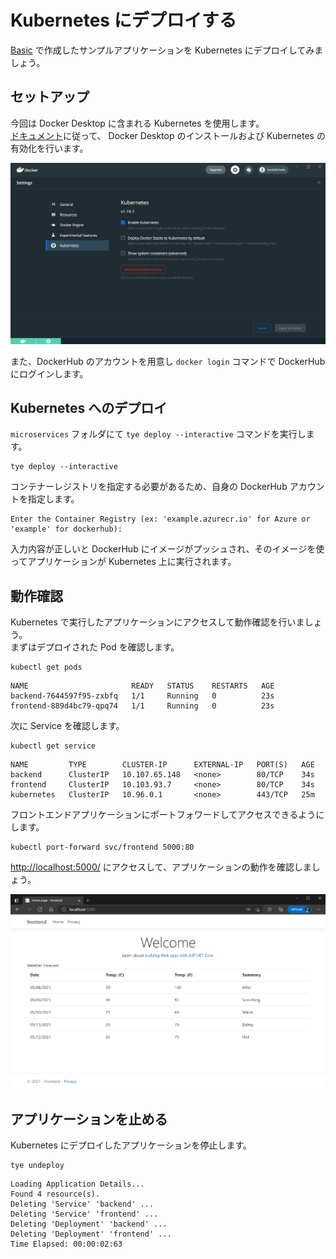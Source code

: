 # Kubernetes にデプロイする

[Basic](../Basic/README.md) で作成したサンプルアプリケーションを Kubernetes にデプロイしてみましょう。

## セットアップ

今回は Docker Desktop に含まれる Kubernetes を使用します。  
[ドキュメント](https://docs.docker.com/desktop/kubernetes/#enable-kubernetes)に従って、 Docker Desktop のインストールおよび Kubernetes の有効化を行います。

![Enable Kubernetes](img/enable-kubernetes.png)

また、DockerHub のアカウントを用意し `docker login` コマンドで DockerHub にログインします。

## Kubernetes へのデプロイ

`microservices` フォルダにて `tye deploy --interactive` コマンドを実行します。

```
tye deploy --interactive
```

コンテナーレジストリを指定する必要があるため、自身の DockerHub アカウントを指定します。

```
Enter the Container Registry (ex: 'example.azurecr.io' for Azure or 'example' for dockerhub):
```

入力内容が正しいと DockerHub にイメージがプッシュされ、そのイメージを使ってアプリケーションが Kubernetes 上に実行されます。

## 動作確認

Kubernetes で実行したアプリケーションにアクセスして動作確認を行いましょう。  
まずはデプロイされた Pod を確認します。

```
kubectl get pods
```

```
NAME                       READY   STATUS    RESTARTS   AGE
backend-7644597f95-zxbfq   1/1     Running   0          23s
frontend-889d4bc79-qpq74   1/1     Running   0          23s
```

次に Service を確認します。

```
kubectl get service
```

```
NAME         TYPE        CLUSTER-IP      EXTERNAL-IP   PORT(S)   AGE
backend      ClusterIP   10.107.65.148   <none>        80/TCP    34s
frontend     ClusterIP   10.103.93.7     <none>        80/TCP    34s
kubernetes   ClusterIP   10.96.0.1       <none>        443/TCP   25m
```

フロントエンドアプリケーションにポートフォワードしてアクセスできるようにします。

```
kubectl port-forward svc/frontend 5000:80
```

[http://localhost:5000/](http://localhost:5000/) にアクセスして、アプリケーションの動作を確認しましょう。

![run on kubernetes](img/run-on-kubernetes.png)

## アプリケーションを止める

Kubernetes にデプロイしたアプリケーションを停止します。

```
tye undeploy
```

```
Loading Application Details...
Found 4 resource(s).
Deleting 'Service' 'backend' ...
Deleting 'Service' 'frontend' ...
Deleting 'Deployment' 'backend' ...
Deleting 'Deployment' 'frontend' ...
Time Elapsed: 00:00:02:63
```
